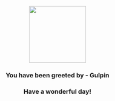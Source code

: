 <p align="center">
    <img src="https://raw.githubusercontent.com/PokeAPI/sprites/master/sprites/pokemon/316.png" width="150" height="150">
</p>
<h3 align="center">You have been greeted by - <b>Gulpin</b></h3>
<h3 align="center">Have a wonderful day!</h3>
